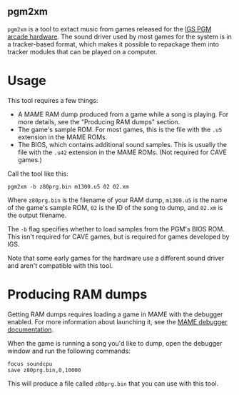 pgm2xm
------

`pgm2xm` is a tool to extact music from games released for the [IGS PGM arcade hardware](https://wiki.arcadeotaku.com/w/IGS_PolyGame_Master). The sound driver used by most games for the system is in a tracker-based format, which makes it possible to repackage them into tracker modules that can be played on a computer.

Usage
=====

This tool requires a few things:

* A MAME RAM dump produced from a game while a song is playing. For more details, see the "Producing RAM dumps" section.
* The game's sample ROM. For most games, this is the file with the `.u5` extension in the MAME ROMs.
* The BIOS, which contains additional sound samples. This is usually the file with the `.u42` extension in the MAME ROMs. (Not required for CAVE games.)

Call the tool like this:

```
pgm2xm -b z80prg.bin m1300.u5 02 02.xm
```

Where `z80prg.bin` is the filename of your RAM dump, `m1300.u5` is the name of the game's sample ROM, `02` is the ID of the song to dump, and `02.xm` is the output filename.

The `-b` flag specifies whether to load samples from the PGM's BIOS ROM. This isn't required for CAVE games, but is required for games developed by IGS.

Note that some early games for the hardware use a different sound driver and aren't compatible with this tool.

Producing RAM dumps
===================

Getting RAM dumps requires loading a game in MAME with the debugger enabled. For more information about launching it, see the [MAME debugger documentation](https://docs.mamedev.org/debugger/index.html).

When the game is running a song you'd like to dump, open the debugger window and run the following commands:

```
focus soundcpu
save z80prg.bin,0,10000
```

This will produce a file called `z80prg.bin` that you can use with this tool.
